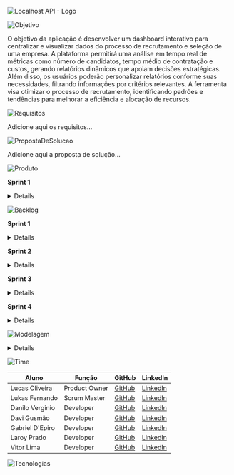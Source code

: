 ![Localhost API - Logo](https://github.com/user-attachments/assets/5d04e4d3-64c1-4890-b756-604a49fe3311)


![Objetivo](https://github.com/user-attachments/assets/c4fca693-63f8-4329-a0e8-4b103d9ab544)

O objetivo da aplicação é desenvolver um dashboard interativo para centralizar e visualizar dados do processo de recrutamento e seleção de uma empresa. A plataforma permitirá uma análise em tempo real de métricas como número de candidatos, tempo médio de contratação e custos, gerando relatórios dinâmicos que apoiam decisões estratégicas. Além disso, os usuários poderão personalizar relatórios conforme suas necessidades, filtrando informações por critérios relevantes. A ferramenta visa otimizar o processo de recrutamento, identificando padrões e tendências para melhorar a eficiência e alocação de recursos.

![Requisitos](https://github.com/user-attachments/assets/7c923995-da65-4006-b748-71be1a5f5b51)

Adicione aqui os requisitos...


![PropostaDeSolucao](https://github.com/user-attachments/assets/5dc4a1e7-4e19-429a-91ce-7b824780c50f)

Adicione aqui a proposta de solução...


![Produto](https://github.com/user-attachments/assets/350e2bd9-b395-4581-a352-d723fa62e332)

**Sprint 1**
<details>
  
[Screencast from 2024-09-29 22-07-52.webm](https://github.com/user-attachments/assets/030b4637-d812-46d1-9c0b-a8343941f8b8)

</details>


![Backlog](https://github.com/user-attachments/assets/94656158-8e74-4cf6-a2fc-fd1e2f8a6808)

**Sprint 1**
<details>

| Prioridade | História                                                                                              | Jira          |
|------------|-------------------------------------------------------------------------------------------------------|---------------|
| 1          | Como usuário de RH, para acessar o dashboard e visualizar pelo menos 3 indicadores:                 | [Ver no Jira](https://localhost305.atlassian.net/browse/LOC-1)) |
|            | - Indicador com o número de candidatos por vagas                                                    |               |
|            | - Um card com o tempo médio de contratação                                                          |               |
|            | - Filtrar por período                                                                                 |               |
| 2          | Funcionalidade de import dos dados (ETL).                                                            | [Ver no Jira](https://localhost305.atlassian.net/browse/LOC-2) |
| 3          | Criação do MER e do script para o banco de dados.                                                    | [Ver no Jira](https://localhost305.atlassian.net/browse/LOC-19) |
| 4          | Como usuário de RH quero acessar a plataforma via login de e-mail e senha.                          | [Ver no Jira](https://localhost305.atlassian.net/browse/LOC-3) |
| 5          | Inserir o Swagger (API Documentation) no backend.                                                   | [Ver no Jira](https://localhost305.atlassian.net/browse/LOC-23) |

</details>

**Sprint 2**
<details>

| Prioridade | História                                                                                              | Jira          |
|------------|-------------------------------------------------------------------------------------------------------|---------------|
| 1          | Como usuário de RH, quero filtrar e segmentar todos os dados por tipo de vaga, na tela de dashboard.  | [Ver no Jira](https://localhost305.atlassian.net/browse/LOC-4) |
| 2          | Preciso monitorar os custos associados ao processo seletivo.                                          | [Ver no Jira](https://localhost305.atlassian.net/browse/LOC-6) |
| 3          | No dashboard quero visualizar um card com a taxa de retenção de novos funcionários.                   | [Ver no Jira](https://localhost305.atlassian.net/browse/LOC-5) |
| 4          | Como usuário quero ter um layout responsivo para acessar via celular nas reuniões.                    | [Ver no Jira](https://localhost305.atlassian.net/browse/LOC-43) |

</details>

**Sprint 3**
<details>

| Prioridade | História                                                                                          | Jira          |
|------------|---------------------------------------------------------------------------------------------------|---------------|
| 1          | Como usuário de RH, preciso liberar o acesso de acordo com o cargo ou algum outro critério. Se sim, quais cargos/critérios são necessários? | [Ver no Jira](https://localhost305.atlassian.net/browse/LOC-8) |
| 2          | Quero poder analisar as tendências e padrões no processo de seleção.                                          | [Ver no Jira](https://localhost305.atlassian.net/browse/LOC-7) |

</details>

**Sprint 4**
<details>

| Prioridade | História                                                                                          | Jira          |
|------------|---------------------------------------------------------------------------------------------------|---------------|
| 1          | Como usuário de RH, quero modificar de forma dinâmica as permissões de acesso dos usuários.                                 | [Ver no Jira](https://localhost305.atlassian.net/browse/LOC-10) |
| 2          | Quero ter a opção de exportar em PDF e CSV dos dados no Dashboard.                                                    | [Ver no Jira](https://localhost305.atlassian.net/browse/LOC-9) |

</details>


![Modelagem](https://github.com/user-attachments/assets/b74c1529-06d5-449f-a6d0-b7909d026f00)

<details>

![MER](https://github.com/Localhost-305/localhost-database/blob/main/MER/MER.png)

</details>


![Time](https://github.com/user-attachments/assets/a3fa4a08-00aa-4f95-9947-5e6453eade2a)

| Aluno             | Função       | GitHub       | LinkedIn       |
|-------------------|--------------|--------------|-----------------|
| Lucas Oliveira     | Product Owner| [GitHub](https://github.com/LucasOliveira321)    | [LinkedIn](https://www.linkedin.com/in/lucas-augusto-oliveira/)       |
| Lukas Fernando     | Scrum Master | [GitHub](https://github.com/LukasFernando)    | [LinkedIn](#)       |
| Danilo Verginio    | Developer    | [GitHub](https://github.com/Daniloel)    | [LinkedIn](https://www.linkedin.com/in/daniloverginio)       |
| Davi Gusmão       | Developer    | [GitHub](https://github.com/Davign10)    | [LinkedIn](https://br.linkedin.com/in/dgusm%C3%A3o)       |
| Gabriel D'Epiro   | Developer    | [GitHub](https://github.com/GabrielDepiro)    | [LinkedIn](https://www.linkedin.com/in/gabriel-depiro/)       |
| Laroy Prado       | Developer    | [GitHub](https://github.com/laroyprado)    | [LinkedIn](https://br.linkedin.com/in/laroyprado)       |
| Vitor Lima        | Developer    | [GitHub](https://github.com/VilRL)    | [LinkedIn](https://www.linkedin.com/in/vitor-lima-dev?utm_source=share&utm_campaign=share_via&utm_content=profile&utm_medium=android_app)       |


![Tecnologias](https://github.com/user-attachments/assets/74af18c3-3b53-48cd-b0eb-c0141b473b91)

